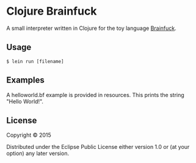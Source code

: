 # Clojure Brainfuck

A small interpreter written in Clojure for the toy language [Brainfuck](https://en.wikipedia.org/wiki/Brainfuck).

## Usage

    $ lein run [filename]

## Examples

A helloworld.bf example is provided in resources. This prints the string "Hello World!".

## License

Copyright © 2015

Distributed under the Eclipse Public License either version 1.0 or (at
your option) any later version.
